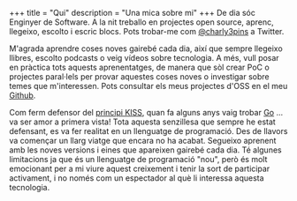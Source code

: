 +++
title = "Qui"
description = "Una mica sobre mi"
+++
De dia sóc Enginyer de Software. A la nit treballo en projectes open source, aprenc, llegeixo, escolto i escric blocs. Pots trobar-me com [@charly3pins](https://twitter.com/charly3pins) a Twitter.

M'agrada aprendre coses noves gairebé cada dia, així que sempre llegeixo llibres, escolto podcasts o veig vídeos sobre tecnologia. A més, vull posar en pràctica tots aquests aprenentatges, de manera que sòl crear PoC o projectes paral·lels per provar aquestes coses noves o investigar sobre temes que m'interessen. Pots consultar els meus projectes d'OSS en el meu [Github](https://github.com/charly3pins).

Com ferm defensor del [principi KISS](https://ca.wikipedia.org/wiki/Principi_KISS), quan fa alguns anys vaig trobar [Go](https://golang.org/) ... va ser amor a primera vista! Tota aquesta senzillesa que sempre he estat defensant, es va fer realitat en un llenguatge de programació. Des de llavors va començar un llarg viatge que encara no ha acabat. Segueixo aprenent amb les noves versions i eines que apareixen gairebé cada dia. Té algunes limitacions ja que és un llenguatge de programació "nou", però és molt emocionant per a mi viure aquest creixement i tenir la sort de participar activament, i no només com un espectador al què li interessa aquesta tecnologia.